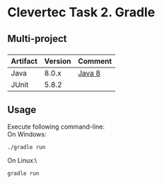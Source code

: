 # Clevertec Task 2. Gradle
## Multi-project
###
| Artifact  | Version | Comment  |
|---|---------|---|
| Java | 8.0.x   | [Java 8](https://www.oracle.com/technetwork/java/javase/downloads/jdk8-downloads-2133151.html) |
|JUnit| 5.8.2   |

## Usage
Execute following command-line:\
On Windows:
```
./gradle run
```
On Linux:\
```
gradle run
```